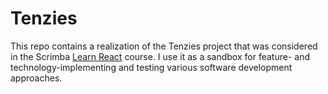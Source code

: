 # Tenzies

This repo contains a realization of the Tenzies project that was considered in the Scrimba [Learn React](https://scrimba.com/learn/learnreact) course. I use it as a sandbox for feature- and technology-implementing and testing various software development approaches.
